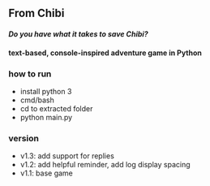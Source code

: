 ## From Chibi
#### *Do you have what it takes to save Chibi?*

#### text-based, console-inspired adventure game in Python

### how to run
* install python 3
* cmd/bash
* cd to extracted folder
* python main.py

### version
* v1.3: add support for replies
* v1.2: add helpful reminder, add log display spacing
* v1.1: base game
